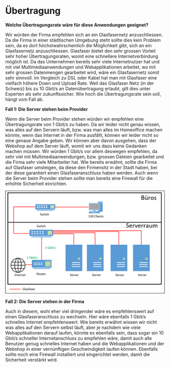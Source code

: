 # Übertragung
<strong>Welche Übertragungsrate wäre für diese Anwendungen geeignet?</strong>

<p>Wir würden der Firma empfehlen sich an ein Glasfasernetz anzuschliessen. Da die Firma in einer städtischen Umgebung steht sollte dies kein Problem sein, da es dort höchstwahrscheinlich die Möglichkeit gibt, sich an ein Glasfasernetz anzuschliessen. Glasfaser bietet den sehr grossen Vorteil sehr hoher Übertragungsraten, womit eine schnellere Internetverbindung möglich ist. Da das Unternehmen bereits sehr viele Internetnutzer hat und mit viel Multimediaanwendungen und Webapplikationen arbeitet, wo mit sehr grossen Datenmengen gearbeitet wird, wäre ein Glasfasernetz somit sehr sinnvoll. Im Vergleich zu DSL oder Kabel hat man mit Glasfaser eine vielfach höhere Down und Upload Rate. Weil das Glasfaser Netz (in der Schweiz) bis zu 10 Gbit/s an Datenübertragung erlaubt, gilt dies unter Experten als sehr zukunftssicher. Wie hoch die Übertragungsrate sein soll, hängt vom Fall ab. </p>


<strong>Fall 1: Die Server stehen beim Provider</strong>

<p>Wenn die Server beim Provider stehen würden wir empfehlen eine Übertragungsrate von 1 Gbit/s zu haben. Da wir leider nicht genau wissen, was alles auf den Servern läuft, bzw. was man alles im Homeoffice machen könnte, wenn das Internet in der Firma ausfällt, können wir leider nicht so eine genaue Angabe geben. Wir können aber davon ausgehen, dass der Webshop auf dem Server läuft, womit wir uns dazu keine Gedanken machen müssen. Wir würden 1 Gbit/s vor allem deswegen empfehlen, da sehr viel mit Multimediaanwendungen, bzw. grossen Dateien gearbeitet und die Firma sehr viele Mitarbeiter hat. Wie bereits erwähnt, sollte die Firma auf Glasfaser umsteigen, da diese den Firmensitz in der Stadt haben, bei der diese garantiert einen Glasfaseranschluss haben werden. Auch wenn die Server beim Provider stehen sollte man bereits eine Firewall für die erhöhte Sicherheit einrichten.</p>

![Glasfaser](/Bilder/Glasfaser.png)


<strong>Fall 2: Die Server stehen in der Firma</strong>

<p>Auch in diesem, wohl eher viel dringender wäre es empfehlenswert auf einen Glasfaseranschluss zu wechseln. Hier wäre ebenfalls 1 Gbit/s schnelles Internet empfehlenswert. Wie bereits erwähnt wissen wir nicht was alles auf den Servern selbst läuft, aber je nachdem wie viele Webapplikationen darauf laufen, könnte es ebenfalls sein, dass sogar ein 10 Gbit/s schneller Internetanschluss zu empfehlen wäre, damit auch alle Benutzer genug schnelles Internet haben und die Webapplikationen und der Webshop in einer vernünftigen Geschwindigkeit laufen können. Ebenfalls sollte noch eine Firewall installiert und eingerichtet werden, damit die Sicherheit verstärkt wird.</p>
